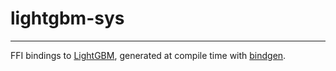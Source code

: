 # lightgbm-sys

---

FFI bindings to [LightGBM](https://github.com/microsoft/LightGBM), generated at compile time with [bindgen](https://github.com/rust-lang/rust-bindgen).
